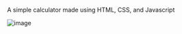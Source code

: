 A simple calculator made using HTML, CSS, and Javascript

![image](https://user-images.githubusercontent.com/86783184/173260753-c2d83979-62f9-4728-9888-aa3a374340c0.png)
